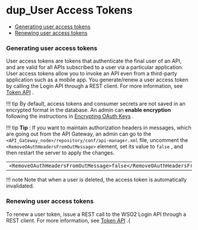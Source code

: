 # dup\_User Access Tokens

-   [Generating user access tokens](#dup_UserAccessTokens-Generatinguseraccesstokens)
-   [Renewing user access tokens](#dup_UserAccessTokens-Renewinguseraccesstokens)

### Generating user access tokens

User access tokens are tokens that authenticate the final user of an API, and are valid for all APIs subscribed to a user via a particular application. User access tokens allow you to invoke an API even from a third-party application such as a mobile app. You generate/renew a user access token by calling the Login API through a REST client. For more information, see [Token API](https://docs.wso2.com/display/AM300/Token+API) .

!!! tip
By default, access tokens and consumer secrets are not saved in an encrypted format in the database. An admin can **enable encryption** following the instructions in [Encrypting OAuth Keys](https://docs.wso2.com/display/AM210/Encrypting+OAuth+Keys) .

!!! tip
**Tip** : If you want to maintain authorization headers in messages, which are going out from the API Gateway, an admin can go to the `<API_Gateway_node>/repository/conf/api-manager.xml` file, uncomment the `<RemoveOAuthHeadersFromOutMessage>` element, set its value to `false` , and then restart the server to apply the changes.

|                                                                                                                                                                                       |
|---------------------------------------------------------------------------------------------------------------------------------------------------------------------------------------|
| `<RemoveOAuthHeadersFromOutMessage>false</RemoveOAuthHeadersFromOutMessage>` |

!!! note
Note that when a user is deleted, the access token is automatically invalidated.


### Renewing user access tokens

To renew a user token, issue a REST call to the WSO2 Login API through a REST client. For more information, see [Token API](https://docs.wso2.com/display/AM300/Token+API) .{


